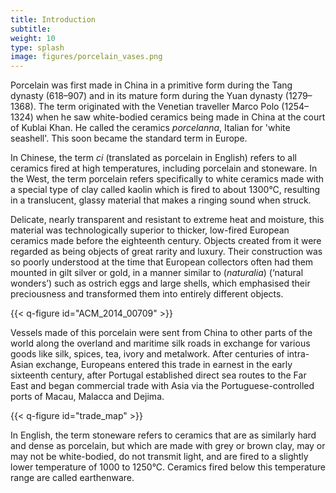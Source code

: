 ```yaml
---
title: Introduction
subtitle:
weight: 10
type: splash
image: figures/porcelain_vases.png
---
```


Porcelain was first made in China in a primitive form during the Tang dynasty (618–907) and in its mature form during the Yuan dynasty (1279–1368). The term originated with the Venetian traveller Marco Polo (1254–1324) when he saw white-bodied ceramics being made in China at the court of Kublai Khan. He called the ceramics *porcelanna*, Italian for 'white seashell'. This soon became the standard term in Europe.

In Chinese, the term *ci* (translated as porcelain in English) refers to all ceramics fired at high temperatures, including porcelain and stoneware. In the West, the term porcelain refers specifically to white ceramics made with a special type of clay called kaolin which is fired to about 1300°C, resulting in a translucent, glassy material that makes a ringing sound when struck.

Delicate, nearly transparent and resistant to extreme heat and moisture, this material was technologically superior to thicker, low-fired European ceramics made before the eighteenth century. Objects created from it were regarded as being objects of great rarity and luxury. Their construction was so poorly understood at the time that European collectors often had them mounted in gilt silver or gold, in a manner similar to (*naturalia*) (‘natural wonders’) such as ostrich eggs and large shells, which emphasised their preciousness and transformed them into entirely different objects.

{{< q-figure id="ACM_2014_00709" >}}

Vessels made of this porcelain were sent from China to other parts of the world along the overland and maritime silk roads in exchange for various goods like silk, spices, tea, ivory and metalwork. After centuries of intra-Asian exchange, Europeans entered this trade in earnest in the early sixteenth century, after Portugal established direct sea routes to the Far East and began commercial trade with Asia via the Portuguese-controlled ports of Macau, Malacca and Dejima.

{{< q-figure id="trade_map" >}}

In English, the term stoneware refers to ceramics that are as similarly hard and dense as porcelain, but which are made with grey or brown clay, may or may not be white-bodied, do not transmit light, and are fired to a slightly lower temperature of 1000 to 1250°C. Ceramics fired below this temperature range are called earthenware.
